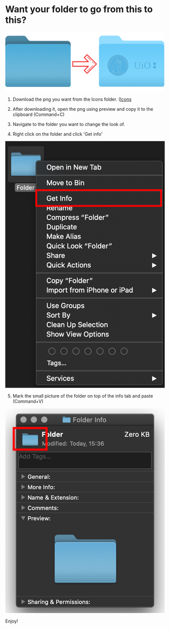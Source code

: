 # Want your folder to go from this to this?

<p align="center">
  <img src="ReadMePictures/forsidebilde.png">
</p>


1) Download the png you want from the Icons folder. ([Icons](https://github.uio.no/hermanno/MacFolders/tree/master/Icons)

2) After downloading it, open the png using preview and copy it to the clipboard (Command+C)

3) Navigate to the folder you want to change the look of. 

4) Right click on the folder and click 'Get info'

<img src="ReadMePictures/Folder1.jpg">

5) Mark the small picture of the folder on top of the info tab and paste (Command+V)

<img src="ReadMePictures/Folder2.jpg">

Enjoy!
